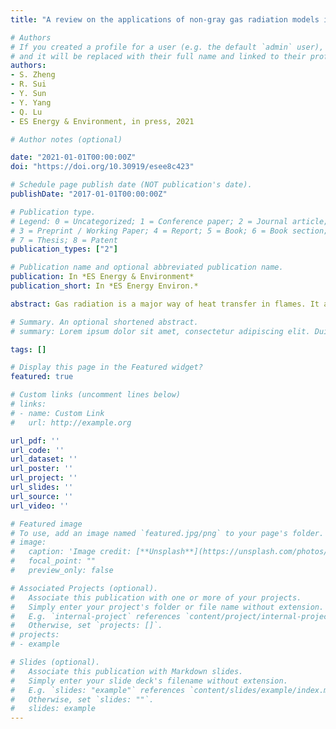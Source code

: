 ```yaml
---
title: "A review on the applications of non-gray gas radiation models in multi-dimensional systems"

# Authors
# If you created a profile for a user (e.g. the default `admin` user), write the username (folder name) here 
# and it will be replaced with their full name and linked to their profile.
authors:
- S. Zheng
- R. Sui
- Y. Sun
- Y. Yang
- Q. Lu
- ES Energy & Environment, in press, 2021

# Author notes (optional)

date: "2021-01-01T00:00:00Z"
doi: "https://doi.org/10.30919/esee8c423"

# Schedule page publish date (NOT publication's date).
publishDate: "2017-01-01T00:00:00Z"

# Publication type.
# Legend: 0 = Uncategorized; 1 = Conference paper; 2 = Journal article;
# 3 = Preprint / Working Paper; 4 = Report; 5 = Book; 6 = Book section;
# 7 = Thesis; 8 = Patent
publication_types: ["2"]

# Publication name and optional abbreviated publication name.
publication: In *ES Energy & Environment*
publication_short: In *ES Energy Environ.*

abstract: Gas radiation is a major way of heat transfer in flames. It affects temperature distributions and hence causes energy transfer in the combustion gaseous as well as subsequent chemical reactions. Accurate and efficient modeling of radiative heat transfer in multi-dimensional combustion systems is challenging, due to the drastic and rapid change of the radiative properties of the reacting gases in the whole spectrum, and the extensive computational cost for solving the radiative transfer equation (RTE) in multi-dimensional space. Several gas radiation models and RTE solution methods have been proposed to treat non-gray radiation heat transfer in combustion systems. In this paper, we first review the development of spectral line databases, gas radiation models and RTE solution methods. Subsequently, the development of radiation model parameters for different gaseous species is discussed. Next, recent simulation investigations are reviewed for one-dimensional, two-dimensional and three-dimensional systems involving these state-of-the-art radiation models. In addition, we also discuss machine learning approaches for establishing gas radiation models and solving RTEs in non-gray gas radiative problems, an alternative and flexible way to deal with the complex and dynamic systems. Hopefully, this review will provide an up-to-date knowledge about the numerical calculations of gas radiation heat transfers in combustion systems.

# Summary. An optional shortened abstract.
# summary: Lorem ipsum dolor sit amet, consectetur adipiscing elit. Duis posuere tellus ac convallis placerat. Proin tincidunt magna sed ex sollicitudin condimentum.

tags: []

# Display this page in the Featured widget?
featured: true

# Custom links (uncomment lines below)
# links:
# - name: Custom Link
#   url: http://example.org

url_pdf: ''
url_code: ''
url_dataset: ''
url_poster: ''
url_project: ''
url_slides: ''
url_source: ''
url_video: ''

# Featured image
# To use, add an image named `featured.jpg/png` to your page's folder. 
# image:
#   caption: 'Image credit: [**Unsplash**](https://unsplash.com/photos/pLCdAaMFLTE)'
#   focal_point: ""
#   preview_only: false

# Associated Projects (optional).
#   Associate this publication with one or more of your projects.
#   Simply enter your project's folder or file name without extension.
#   E.g. `internal-project` references `content/project/internal-project/index.md`.
#   Otherwise, set `projects: []`.
# projects:
# - example

# Slides (optional).
#   Associate this publication with Markdown slides.
#   Simply enter your slide deck's filename without extension.
#   E.g. `slides: "example"` references `content/slides/example/index.md`.
#   Otherwise, set `slides: ""`.
#   slides: example
---
```

